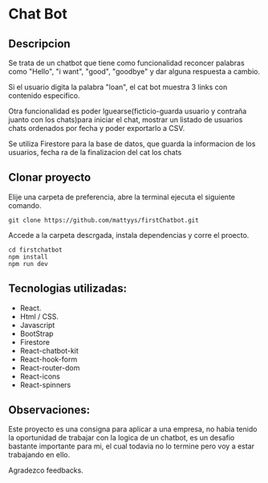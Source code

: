 # Chat Bot

## Descripcion

Se trata de un chatbot que tiene como funcionalidad reconcer palabras como "Hello", "i want", "good", "goodbye" y dar alguna respuesta a cambio.

Si el usuario digita la palabra "loan", el cat bot muestra 3 links con contenido especifico.

Otra funcionalidad es poder lguearse(ficticio-guarda usuario y contraña juanto con los chats)para iniciar el chat, mostrar un listado de usuarios  chats ordenados por fecha y poder exportarlo a CSV.

Se utiliza Firestore para la base de datos, que guarda la informacion de los usuarios, fecha  ra de la finalizacion del cat  los chats

## Clonar proyecto

Elije una carpeta de preferencia, abre la terminal  ejecuta el siguiente comando.

```
git clone https://github.com/mattyys/firstChatbot.git
```

Accede a la carpeta descrgada, instala dependencias y corre el proecto.

```
cd firstchatbot
npm install
npm run dev
```

## Tecnologias utilizadas:

* React.
* Html / CSS.
* Javascript
* BootStrap
* Firestore
* React-chatbot-kit
* React-hook-form
* React-router-dom
* React-icons
* React-spinners

## Observaciones:

Este proyecto es una consigna para aplicar a una empresa, no habia tenido la oportunidad de trabajar con la logica de un chatbot, es un desafio bastante importante para mi, el cual todavia no lo termine pero voy a estar trabajando en ello.

Agradezco feedbacks.
